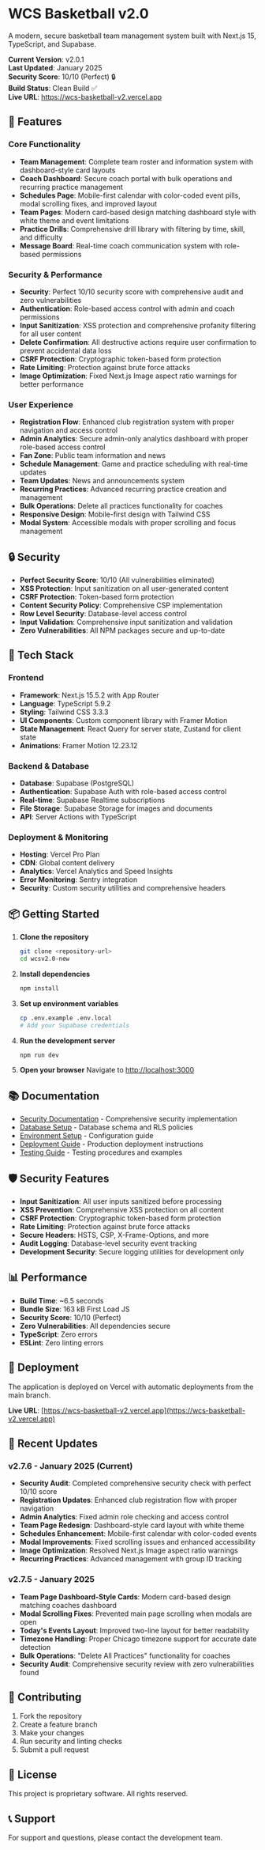 # WCS Basketball v2.0

A modern, secure basketball team management system built with Next.js 15, TypeScript, and Supabase.

**Current Version**: v2.0.1  
**Last Updated**: January 2025  
**Security Score**: 10/10 (Perfect) 🔒  
**Build Status**: Clean Build ✅  
**Live URL**: https://wcs-basketball-v2.vercel.app

## 🏀 Features

### Core Functionality

- **Team Management**: Complete team roster and information system with dashboard-style card layouts
- **Coach Dashboard**: Secure coach portal with bulk operations and recurring practice management
- **Schedules Page**: Mobile-first calendar with color-coded event pills, modal scrolling fixes, and improved layout
- **Team Pages**: Modern card-based design matching dashboard style with white theme and event limitations
- **Practice Drills**: Comprehensive drill library with filtering by time, skill, and difficulty
- **Message Board**: Real-time coach communication system with role-based permissions

### Security & Performance

- **Security**: Perfect 10/10 security score with comprehensive audit and zero vulnerabilities
- **Authentication**: Role-based access control with admin and coach permissions
- **Input Sanitization**: XSS protection and comprehensive profanity filtering for all user content
- **Delete Confirmation**: All destructive actions require user confirmation to prevent accidental data loss
- **CSRF Protection**: Cryptographic token-based form protection
- **Rate Limiting**: Protection against brute force attacks
- **Image Optimization**: Fixed Next.js Image aspect ratio warnings for better performance

### User Experience

- **Registration Flow**: Enhanced club registration system with proper navigation and access control
- **Admin Analytics**: Secure admin-only analytics dashboard with proper role-based access control
- **Fan Zone**: Public team information and news
- **Schedule Management**: Game and practice scheduling with real-time updates
- **Team Updates**: News and announcements system
- **Recurring Practices**: Advanced recurring practice creation and management
- **Bulk Operations**: Delete all practices functionality for coaches
- **Responsive Design**: Mobile-first design with Tailwind CSS
- **Modal System**: Accessible modals with proper scrolling and focus management

## 🔒 Security

- **Perfect Security Score**: 10/10 (All vulnerabilities eliminated)
- **XSS Protection**: Input sanitization on all user-generated content
- **CSRF Protection**: Token-based form protection
- **Content Security Policy**: Comprehensive CSP implementation
- **Row Level Security**: Database-level access control
- **Input Validation**: Comprehensive input sanitization and validation
- **Zero Vulnerabilities**: All NPM packages secure and up-to-date

## 🚀 Tech Stack

### Frontend

- **Framework**: Next.js 15.5.2 with App Router
- **Language**: TypeScript 5.9.2
- **Styling**: Tailwind CSS 3.3.3
- **UI Components**: Custom component library with Framer Motion
- **State Management**: React Query for server state, Zustand for client state
- **Animations**: Framer Motion 12.23.12

### Backend & Database

- **Database**: Supabase (PostgreSQL)
- **Authentication**: Supabase Auth with role-based access control
- **Real-time**: Supabase Realtime subscriptions
- **File Storage**: Supabase Storage for images and documents
- **API**: Server Actions with TypeScript

### Deployment & Monitoring

- **Hosting**: Vercel Pro Plan
- **CDN**: Global content delivery
- **Analytics**: Vercel Analytics and Speed Insights
- **Error Monitoring**: Sentry integration
- **Security**: Custom security utilities and comprehensive headers

## 📦 Getting Started

1. **Clone the repository**

   ```bash
   git clone <repository-url>
   cd wcsv2.0-new
   ```

2. **Install dependencies**

   ```bash
   npm install
   ```

3. **Set up environment variables**

   ```bash
   cp .env.example .env.local
   # Add your Supabase credentials
   ```

4. **Run the development server**

   ```bash
   npm run dev
   ```

5. **Open your browser**
   Navigate to [http://localhost:3000](http://localhost:3000)

## 📚 Documentation

- [Security Documentation](docs/SECURITY.md) - Comprehensive security implementation
- [Database Setup](docs/DB_SETUP.md) - Database schema and RLS policies
- [Environment Setup](docs/ENVIRONMENT_SETUP.md) - Configuration guide
- [Deployment Guide](docs/DEPLOY.md) - Production deployment instructions
- [Testing Guide](docs/TESTING.md) - Testing procedures and examples

## 🛡️ Security Features

- **Input Sanitization**: All user inputs sanitized before processing
- **XSS Prevention**: Comprehensive XSS protection on all content
- **CSRF Protection**: Cryptographic token-based form protection
- **Rate Limiting**: Protection against brute force attacks
- **Secure Headers**: HSTS, CSP, X-Frame-Options, and more
- **Audit Logging**: Database-level security event tracking
- **Development Security**: Secure logging utilities for development only

## 📊 Performance

- **Build Time**: ~6.5 seconds
- **Bundle Size**: 163 kB First Load JS
- **Security Score**: 10/10 (Perfect)
- **Zero Vulnerabilities**: All dependencies secure
- **TypeScript**: Zero errors
- **ESLint**: Zero linting errors

## 🚀 Deployment

The application is deployed on Vercel with automatic deployments from the main branch.

**Live URL**: [https://wcs-basketball-v2.vercel.app](https://wcs-basketball-v2.vercel.app)

## 📝 Recent Updates

### v2.7.6 - January 2025 (Current)

- **Security Audit**: Completed comprehensive security check with perfect 10/10 score
- **Registration Updates**: Enhanced club registration flow with proper navigation
- **Admin Analytics**: Fixed admin role checking and access control
- **Team Page Redesign**: Dashboard-style card layout with white theme
- **Schedules Enhancement**: Mobile-first calendar with color-coded events
- **Modal Improvements**: Fixed scrolling issues and enhanced accessibility
- **Image Optimization**: Resolved Next.js Image aspect ratio warnings
- **Recurring Practices**: Advanced management with group ID tracking

### v2.7.5 - January 2025

- **Team Page Dashboard-Style Cards**: Modern card-based design matching coaches dashboard
- **Modal Scrolling Fixes**: Prevented main page scrolling when modals are open
- **Today's Events Layout**: Improved two-line layout for better readability
- **Timezone Handling**: Proper Chicago timezone support for accurate date detection
- **Bulk Operations**: "Delete All Practices" functionality for coaches
- **Security Audit**: Comprehensive security review with zero vulnerabilities found

## 🤝 Contributing

1. Fork the repository
2. Create a feature branch
3. Make your changes
4. Run security and linting checks
5. Submit a pull request

## 📄 License

This project is proprietary software. All rights reserved.

## 📞 Support

For support and questions, please contact the development team.
